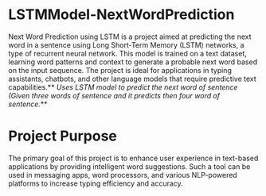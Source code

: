 # LSTMModel-NextWordPrediction

Next Word Prediction using LSTM is a project aimed at predicting the next word in a sentence using Long Short-Term Memory (LSTM) networks, a type of recurrent neural network. This model is trained on a text dataset, learning word patterns and context to generate a probable next word based on the input sequence. The project is ideal for applications in typing assistants, chatbots, and other language models that require predictive text capabilities.** _Uses LSTM model to predict the next word of sentence (Given three words of sentence and it predicts then four word of sentence._**

# Project Purpose
The primary goal of this project is to enhance user experience in text-based applications by providing intelligent word suggestions. Such a tool can be used in messaging apps, word processors, and various NLP-powered platforms to increase typing efficiency and accuracy.


